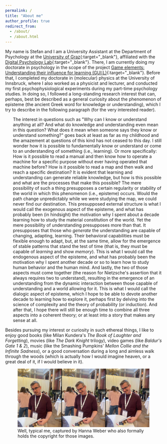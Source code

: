 ```yaml
---
permalink: /
title: "About me"
author_profile: true
redirect_from: 
  - /about/
  - /about.html
---
```


My name is Stefan and I am a University Assistant at the Department of Psychology at the [University of Graz](https://www.uni-graz.at/en/){:target="_blank"}, affiliated with the [Digital Psychology Lab](https://digilab.uni-graz.at/en/){:target="_blank"}. There, I am currently doing my doctorate in psychology in the scope of the project [Game elements: Understanding their influence for learning (GUI:L)](https://stefaneha.github.io/projects/game_elements/){:target="_blank"}. Before that, I completed my doctorate in (molecular) physics at the University of Innsbruck, where I also worked as a physicist and lecturer, and conducted my first psychophysiological experiments during my part-time psychology studies. In doing so, I followed a long-standing research interest that can, perhaps, best be described as a general curiosity about the phenomenon of episteme (the ancient Greek word for knowledge or understanding), which I try to describe in the following paragraph (for the very interested reader).

<p style="margin-left:25px;font-size:14px;">The interest in questions such as "Why can I know or understand anything at all? And what do knowledge and understanding even mean in this question? What does it mean when someone says they know or understand something?" goes back at least as far as my childhood and the amazement at questions of this kind has not ceased to this day. I still wonder how it is possible to fundamentally know or understand or come to an understanding of something (i.e., learning). Or more specifically: How is it possible to read a manual and then know how to operate a machine for a specific purpose without ever having operated that machine before? How is it possible to read a map and then walk and reach a specific destination? It is evident that learning and understanding can generate reliable knowledge, but how is this possible and what are the processes that make this possible? The mere possibility of such a thing presupposes a certain regularity or stability of the world in which this phenomenon (i.e., episteme) occurs. Would the path change unpredictably while we were studying the map, we could never find our destination. This presupposed external structure is what I would call the exogenous aspect of the episteme, and what has probably been (in hindsight) the motivation why I spent about a decade learning how to study the material constitution of the world. Yet the mere possibility of understanding presupposes more than that. It presupposes that those who <i>generate</i> the understanding are capable of changing, adapting, learning. Their behavioral capabilities must be flexible enough to adapt, but, at the same time, allow for the emergence of stable patterns that stand the test of time (that is, they must be capable of <i>learning</i> and show <i>memory</i>). This is what I would call the endogenous aspect of the episteme, and what has probably been the motivation why I spent another decade or so to learn how to study human behavior and the human mind. And lastly, the two of those aspects must come together (the reason for Nietzsche's assertion that it always requires two to understand), resulting in the emergence of an understanding from the dynamic interaction between those capable of understanding and a world allowing for it. This is what I would call the dialogic aspect of episteme, which I hope to be able to devote another decade to learning how to explore it, perhaps first by delving into the science of complexity and the theory of probability (or induction). And after that, I hope there will still be enough time to combine all three aspects into a coherent theory; or at least into a story that makes any sense at all.</p>

Besides pursuing my interest or curiosity in such ethereal things, I like to enjoy good books (like Milan Kundera's <i>The Book of Laughter and Forgetting</i>), movies (like <i>The Dark Knight</i> trilogy), video games (like <i>Baldur's Gate 1 & 2</i>), music (like the Smashing Pumpkins' <i>Mellon Collie and the Infinite Sadness</i>), or a good conversation during a long and aimless walk through the woods (which is actually how I would imagine heaven, or a great deal of it, if I would believe in it). 

<figure>
  <img src="/images/DGPs_collage.jpg"/>
  <figcaption><footer>Well, typical me, captured by Hanna Weber who also formally holds the copyright for those images.</footer></figcaption>
</figure>
